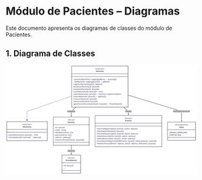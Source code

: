 # Módulo de Pacientes – Diagramas

Este documento apresenta os diagramas de classes do módulo de Pacientes.

## 1. Diagrama de Classes

![Diagrama de Classes](./diagrams/class_diagram_pacientes.png)
